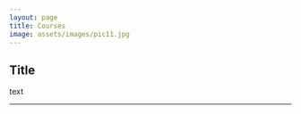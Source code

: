 ```yaml
---
layout: page
title: Courses
image: assets/images/pic11.jpg
---
```


## Title

text

------

